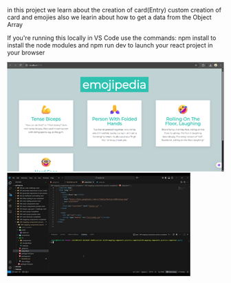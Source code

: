 in this project we learn about the creation of card(Entry)
custom creation of card and emojies
also we learin about how to get a data from the Object Array

If you're running this locally in VS Code use the commands:
npm install
to install the node modules and
npm run dev
to launch your react project in your browser

![Home Page](./screenshots/Home%20Page.png)
![Preview the process](./screenshots/Preview%20the%20process.gif)